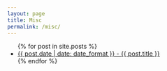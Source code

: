 ```yaml
---
layout: page
title: Misc
permalink: /misc/
---
```


<ul>
  {% for post in site.posts %}
    <li>
      <a href="{{ post.url }}">{{ post.date | date: date_format }} - {{ post.title }}</a>
    </li>
  {% endfor %}
</ul>
